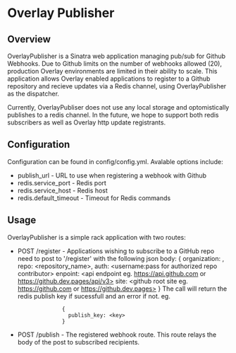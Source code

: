Overlay Publisher
==================

Overview
------------------

OverlayPublisher is a Sinatra web application managing pub/sub for Github Webhooks.  Due to Github limits on the number of webhooks
allowed (20), production Overlay environments are limited in their ability to scale.  This application allows Overlay enabled applications
to register to a Github repository and recieve updates via a Redis channel, using OverlayPublisher as the dispatcher.

Currently, OverlayPubliser does not use any local storage and optomistically publishes to a redis channel.  In the future, we hope to support both
redis subscribers as well as Overlay http update registrants.

Configuration
------------------

Configuration can be found in config/config.yml.  Avalable options include:

  * publish_url           - URL to use when registering a webhook with Github
  * redis.service_port    - Redis port
  * redis.service_host    - Redis host
  * redis.default_timeout - Timeout for Redis commands

Usage
------------------

OverlayPublisher is a simple rack application with two routes:

  * POST /register -  Applications wishing to subscribe to a GitHub repo need to post
                      to '/register' with the following json body:
                      {
                        organization: <repo org>,
                        repo:         <repository_name>,
                        auth:         <username:pass for authorized repo contributor>
                        enpoint:      <api endpoint eg. https://api.github.com or https://github.dev.pages/api/v3>
                        site:         <github root site eg. https://github.com or https://github.dev.pages>
                      }
                      The call will return the redis publish key if sucessfull and an error if not. eg.

                      {
                        publish_key: <key>
                      }

  * POST /publish - The registered webhook route.  This route relays the body of the post to subscribed recipients.
